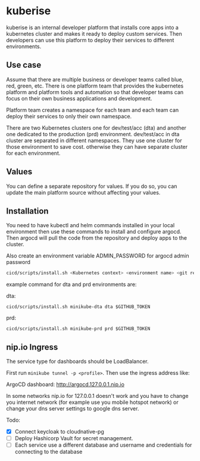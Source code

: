 # kuberise

kuberise is an internal developer platform that installs core apps into a kubernetes cluster and makes it ready to deploy custom services. Then developers can use this platform to deploy their services to different environments.

## Use case

Assume that there are multiple business or developer teams called blue, red, green, etc. There is one platform team that provides the kubernetes platform and platform tools and automation so that developer teams can focus on their own business applications and development.

Platform team creates a namespace for each team and each team can deploy their services to only their own namespace.

There are two Kubernetes clusters one for dev/test/acc (dta) and another one dedicated to the production (prd) environment. dev/test/acc in dta cluster are separated in different namespaces. They use one cluster for those environment to save cost. otherwise they can have separate cluster for each environment.

## Values

You can define a separate repository for values. If you do so, you can update the main platform source without affecting your values.

## Installation

You need to have kubectl and helm commands installed in your local environment then use these commands to install and configure argocd. Then argocd will pull the code from the repository and deploy apps to the cluster.

Also create an environment variable ADMIN_PASSWORD for argocd admin password

```bash
cicd/scripts/install.sh <Kubernetes context> <environment name> <git repository token>
```

example command for dta and prd environments are:

dta:
```
cicd/scripts/install.sh minikube-dta dta $GITHUB_TOKEN
```

prd:
```
cicd/scripts/install.sh minikube-prd prd $GITHUB_TOKEN
```
## nip.io Ingress

The service type for dashboards should be LoadBalancer.

First run `minikube tunnel -p <profile>`. Then use the ingress address like:

ArgoCD dashboard: http://argocd.127.0.0.1.nip.io

In some networks nip.io for 127.0.0.1 doesn't work and you have to change you internet network (for example use you mobile hotspot network) or change your dns server settings to google dns server.


Todo:
- [X] Connect keycloak to cloudnative-pg
- [ ] Deploy Hashicorp Vault for secret management.
- [ ] Each service use a different database and username and credentials for connecting to the database
